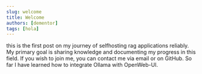 ```yaml
---
slug: welcome
title: Welcome
authors: [dementor]
tags: [hola]
---
```


this is the first post on my journey of selfhosting rag applications reliably.
My primary goal is sharing knowledge and documenting my progress in this field.
If you wish to join me, you can contact me via email or on GitHub.
So far I have learned how to integrate Ollama with OpenWeb-UI.
